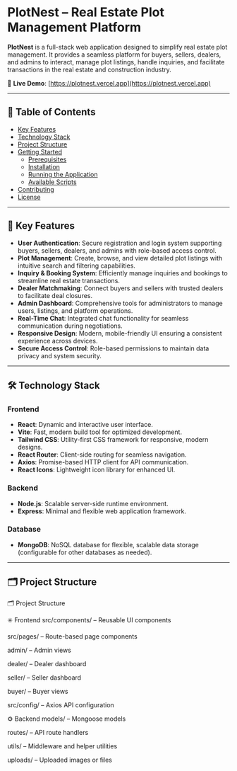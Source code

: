 # PlotNest – Real Estate Plot Management Platform

**PlotNest** is a full-stack web application designed to simplify real estate plot management. It provides a seamless platform for buyers, sellers, dealers, and admins to interact, manage plot listings, handle inquiries, and facilitate transactions in the real estate and construction industry.

🔗 **Live Demo**: [https://plotnest.vercel.app](https://plotnest.vercel.app)

---

## 📑 Table of Contents
- [Key Features](#key-features)
- [Technology Stack](#technology-stack)
- [Project Structure](#project-structure)
- [Getting Started](#getting-started)
  - [Prerequisites](#prerequisites)
  - [Installation](#installation)
  - [Running the Application](#running-the-application)
  - [Available Scripts](#available-scripts)
- [Contributing](#contributing)
- [License](#license)

---

## 🚀 Key Features
- **User Authentication**: Secure registration and login system supporting buyers, sellers, dealers, and admins with role-based access control.
- **Plot Management**: Create, browse, and view detailed plot listings with intuitive search and filtering capabilities.
- **Inquiry & Booking System**: Efficiently manage inquiries and bookings to streamline real estate transactions.
- **Dealer Matchmaking**: Connect buyers and sellers with trusted dealers to facilitate deal closures.
- **Admin Dashboard**: Comprehensive tools for administrators to manage users, listings, and platform operations.
- **Real-Time Chat**: Integrated chat functionality for seamless communication during negotiations.
- **Responsive Design**: Modern, mobile-friendly UI ensuring a consistent experience across devices.
- **Secure Access Control**: Role-based permissions to maintain data privacy and system security.

---

## 🛠️ Technology Stack
### Frontend
- **React**: Dynamic and interactive user interface.
- **Vite**: Fast, modern build tool for optimized development.
- **Tailwind CSS**: Utility-first CSS framework for responsive, modern designs.
- **React Router**: Client-side routing for seamless navigation.
- **Axios**: Promise-based HTTP client for API communication.
- **React Icons**: Lightweight icon library for enhanced UI.

### Backend
- **Node.js**: Scalable server-side runtime environment.
- **Express**: Minimal and flexible web application framework.

### Database
- **MongoDB**: NoSQL database for flexible, scalable data storage (configurable for other databases as needed).

---

## 🗂️ Project Structure

🗂️ Project Structure

✳️ Frontend
src/components/ – Reusable UI components 

src/pages/ – Route-based page components

admin/ – Admin views

dealer/ – Dealer dashboard

seller/ – Seller dashboard

buyer/ – Buyer views

src/config/ – Axios API configuration

⚙️ Backend
models/ – Mongoose models 

routes/ – API route handlers

utils/ – Middleware and helper utilities

uploads/ – Uploaded images or files

